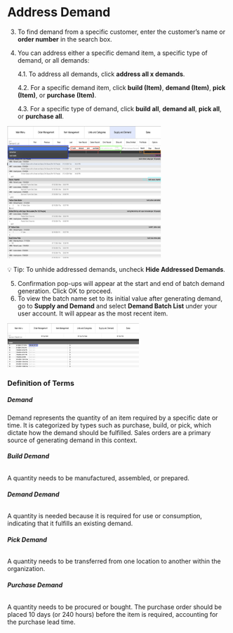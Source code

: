 # Address Demand


3. To find demand from a specific customer, enter the customer’s name or **order number** in the search box.
4. You can address either a specific demand item, a specific type of demand, or all demands:

	4.1. To address all demands, click **address all x demands**.
	
	4.2. For a specific demand item, click **build (Item)**, **demand (Item)**, **pick (Item)**, or **purchase (Item)**.

	4.3. For a specific type of demand, click **build all**, **demand all**, **pick all**, or **purchase all**.

<img src="https://github.com/Fx-Professional-Services/HorizonDocs/blob/staging/Horizon%20User%20Guide/00%20Assets/22_address_demand.png" width="350" height="300">

 💡 Tip: To unhide addressed demands, uncheck **Hide Addressed Demands**.


5. Confirmation pop-ups will appear at the start and end of batch demand generation. Click OK to proceed.
6. To view the batch name set to its initial value after generating demand, go to **Supply and Demand** and select **Demand Batch List** under your user account. It will appear as the most recent item.


<img src="https://github.com/Fx-Professional-Services/HorizonDocs/blob/staging/Horizon%20User%20Guide/00%20Assets/23_demand_batch_name.png" width="300" height="100">


### Definition of Terms

##### Demand
Demand represents the quantity of an item required by a specific date or time. It is categorized by types such as purchase, build, or pick, which dictate how the demand should be fulfilled. Sales orders are a primary source of generating demand in this context.
###### **Build Demand**  
A quantity needs to be manufactured, assembled, or prepared.
###### **Demand Demand**  
A quantity is needed because it is required for use or consumption, indicating that it fulfills an existing demand.
###### **Pick Demand**  
A quantity needs to be transferred from one location to another within the organization.
###### **Purchase Demand**  
A quantity needs to be procured or bought. The purchase order should be placed 10 days (or 240 hours) before the item is required, accounting for the purchase lead time.


